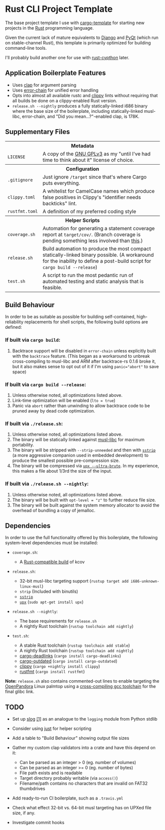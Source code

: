 # Rust CLI Project Template

The base project template I use with
[cargo-template](https://github.com/pwoolcoc/cargo-template/) for starting
new projects in the [Rust](https://rust-lang.org/) programming language.

Given the current lack of mature equivalents to
[Django](https://www.djangoproject.com/) and
[PyQt](https://riverbankcomputing.com/news) (which run on stable-channel Rust),
this template is primarily optimized for building command-line tools.

I'll probably build another one for use with
[rust-cypthon](https://github.com/dgrunwald/rust-cpython) later.

## Application Boilerplate Features

* Uses [clap](https://clap.rs/) for argument parsing
* Uses [error-chain](https://github.com/brson/error-chain) for unified error
  handling
* Opts into almost all available rustc and
  [clippy](https://github.com/Manishearth/rust-clippy) lints without requiring
  that all builds be done on a clippy-enabled Rust version.
* `release.sh --nightly` produces a fully statically-linked i686 binary where
  the base size of the boilerplate, including statically-linked musl-libc,
  error-chain, and "Did you mean...?"-enabled clap, is 178K.

## Supplementary Files

<html>
<table>
<tr><th colspan="2">Metadata</th></tr>
<tr>
  <td><code>LICENSE</code></td>
  <td>A copy of the <a href="https://www.gnu.org/licenses/gpl-3.0.html">GNU GPLv3</a> as my "until I've had time to think about it"
license of choice.</td>
</tr>
<tr><th colspan="2">Configuration</th></tr>
<tr>
  <td><code>.gitignore</code></td>
  <td>Just ignore <code>/target</code> since that's where Cargo puts everything.</td>
</tr>
<tr>
  <td><code>clippy.toml</code></td>
  <td>A whitelist for CamelCase names which produce false positives in Clippy's
"identifier needs backticks" lint.</td>
</tr>
<tr>
  <td><code>rustfmt.toml</code></td>
  <td>A definition of my preferred coding style</td>
</tr>
<tr><th colspan="2">Helper Scripts</th></tr>
<tr>
  <td><code>coverage.sh</code></td>
  <td>Automation for generating a statement coverage report at <code>target/cov/</code>. (Branch coverage is pending something less involved than <a href="https://users.rust-lang.org/t/howto-generating-a-branch-coverage-report/8524">this</a>.)</td>
</tr>
<tr>
  <td><code>release.sh</code></td>
  <td>Build automation to produce the most compact statically-linked binary
possible. (A workaround for the inability to define a post-build script for <code>cargo build --release</code>)</td>
</tr>
<tr>
  <td><code>test.sh</code></td>
  <td>A script to run the most pedantic run of automated testing and static analysis that is feasible.</td>
</tr>
</table>
</html>

## Build Behaviour

In order to be as suitable as possible for building self-contained,
high-reliability replacements for shell scripts, the following build options
are defined:

### If built via `cargo build`:

1. Backtrace support will be disabled in `error-chain` unless explicitly
   built with the `backtrace` feature. (This began as a workaround to unbreak
   cross-compiling to musl-libc and ARM after backtrace-rs 0.1.6 broke it, but
   it also makes sense to opt out of it if I'm using `panic="abort"` to save
   space)

### If built via `cargo build --release`:

1. Unless otherwise noted, all optimizations listed above.
2. Link-time optimization will be enabled (`lto = true`)
3. Panic via `abort` rather than unwinding to allow backtrace code to be pruned
   away by dead code optimization.

### If built via `./release.sh`:

1. Unless otherwise noted, all optimizations listed above.
2. The binary will be statically linked against
   [musl-libc](http://www.musl-libc.org/) for maximum portability.
3. The binary will be stripped with `--strip-unneeded` and then with
   [`sstrip`](http://www.muppetlabs.com/~breadbox/software/elfkickers.html)
   (a more aggressive companion used in embedded development) to produce the
   smallest possible pre-compression size.
4. The binary will be compressed via
   [`upx --ultra-brute`](https://upx.github.io/).
   In my experience, this makes a file about 1/3rd the size of the input.

### If built via `./release.sh --nightly`:

1. Unless otherwise noted, all optimizations listed above.
2. The binary will be built with `opt-level = "z"` to further reduce file size.
3. The binary will be built against the system memory allocator to avoid the
   overhead of bundling a copy of jemalloc.

## Dependencies

In order to use the full functionality offered by this boilerplate, the
following system-level dependencies must be installed:

* `coverage.sh`:

  * A [Rust-compatible build](http://sunjay.ca/2016/07/25/rust-code-coverage) of
kcov

* `release.sh`:

  * 32-bit musl-libc targeting support
    (`rustup target add i686-unknown-linux-musl`)
  * `strip` (Included with binutils)
  * [`sstrip`](http://www.muppetlabs.com/~breadbox/software/elfkickers.html)
  * [`upx`](https://upx.github.io/) (`sudo apt-get install upx`)

* `release.sh --nightly`:

  * The base requirements for `release.sh`
  * A nightly Rust toolchain (`rustup toolchain add nightly`)

* `test.sh`:

  * A stable Rust toolchain (`rustup toolchain add stable`)
  * A nightly Rust toolchain (`rustup toolchain add nightly`)
  * [cargo-deadlinks](https://github.com/deadlinks/cargo-deadlinks)
    (`cargo install cargo-deadlinks`)
  * [cargo-outdated](https://github.com/kbknapp/cargo-outdated)
    (`cargo install cargo-outdated`)
  * [clippy](https://github.com/Manishearth/rust-clippy)
    (`cargo +nightly install clippy`)
  * [rustfmt](https://github.com/rust-lang-nursery/rustfmt)
    (`cargo install rustfmt`)

**Note:** `release.sh` also contains commented-out lines to enable targeting
the [OpenPandora](http://openpandora.org/) Linux palmtop using a
[cross-compiling gcc toolchain](https://pandorawiki.org/Cross-compiler) for
the final glibc link.

## TODO

* Set up [slog](https://github.com/slog-rs/slog) [[1]](https://docs.rs/slog-scope/0.2.2/slog_scope/) as an analogue to the
  `logging` module from Python stdlib
* Consider using [just](https://github.com/casey/just) for helper scripting
* Add a table to "Build Behaviour" showing output file sizes
* Gather my custom clap validators into a crate and have this depend on it:

  * Can be parsed as an integer > 0 (eg. number of volumes)
  * Can be parsed as an integer >= 0 (eg. number of bytes)
  * File path exists and is readable
  * Target directory probably writable (via `access()`)
  * Filename/path contains no characters that are invalid on FAT32 thumbdrives

* Add ready-to-run CI boilerplate, such as a `.travis.yml`
* Check what effect 32-bit vs. 64-bit musl targeting has on UPXed file size,
  if any.
* Investigate commit hooks
